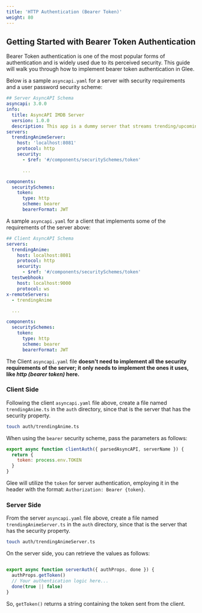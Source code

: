 ```yaml
---
title: 'HTTP Authentication (Bearer Token)'
weight: 80
---
```


## Getting Started with Bearer Token Authentication

Bearer Token authentication is one of the most popular forms of authentication and is widely used due to its perceived security. This guide will walk you through how to implement bearer token authentication in Glee.

Below is a sample `asyncapi.yaml` for a server with security requirements and a user password security scheme:

```yaml
## Server AsyncAPI Schema
asyncapi: 3.0.0
info:
  title: AsyncAPI IMDB Server
  version: 1.0.0
  description: This app is a dummy server that streams trending/upcoming anime.
servers:
  trendingAnimeServer:
    host: 'localhost:8081'
    protocol: http
    security:
      - $ref: '#/components/securitySchemes/token'

      ...

components:
  securitySchemes:
    token:
      type: http
      scheme: bearer
      bearerFormat: JWT

```

A sample `asyncapi.yaml` for a client that implements some of the requirements of the server above:

```yaml
## Client AsyncAPI Schema
servers:
  trendingAnime:
    host: localhost:8081
    protocol: http
    security:
      - $ref: '#/components/securitySchemes/token'
  testwebhook:
    host: localhost:9000
    protocol: ws
x-remoteServers:
  - trendingAnime

  ...

components:
  securitySchemes:
    token:
      type: http
      scheme: bearer
      bearerFormat: JWT

```

The Client `asyncapi.yaml` file **doesn't need to implement all the security requirements of the server; it only needs to implement the ones it uses, like *http (bearer token)* here.**

### Client Side

Following the client `asyncapi.yaml` file above, create a file named `trendingAnime.ts` in the `auth` directory, since that is the server that has the security property. 

```bash
touch auth/trendingAnime.ts
```

When using the `bearer` security scheme, pass the parameters as follows:

```js
export async function clientAuth({ parsedAsyncAPI, serverName }) {
  return {
    token: process.env.TOKEN
  }
}
```

Glee will utilize the `token` for server authentication, employing it in the header with the format: `Authorization: Bearer {token}`.

### Server Side

From the server `asyncapi.yaml` file above, create a file named `trendingAnimeServer.ts` in the `auth` directory, since that is the server that has the security property. 

```bash
touch auth/trendingAnimeServer.ts
```

On the server side, you can retrieve the values as follows:

```js

export async function serverAuth({ authProps, done }) {
  authProps.getToken()
  // Your authentication logic here...
  done(true || false)
}

```

So, `getToken()` returns a string containing the token sent from the client.